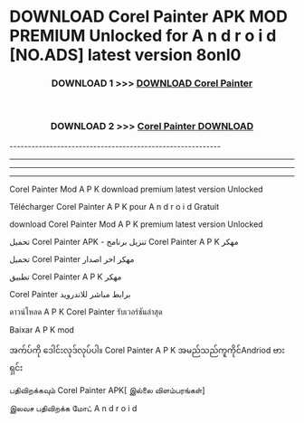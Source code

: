 # DOWNLOAD Corel Painter  APK MOD PREMIUM Unlocked for A n d r o i d [NO.ADS] latest version 8onl0 



<div align="center">

<h3>DOWNLOAD 1 >>> <a href="https://getmod2.web.app/?judul=Corel Painter ">DOWNLOAD Corel Painter </a></h3><br>

<h3>DOWNLOAD 2 >>> <a href="https://getmod2.web.app/?judul=Corel Painter ">Corel Painter  DOWNLOAD </a></h3>

</div>
----------------------------------------------------------

----------------------------------------------------------

----------------------------------------------------------

----------------------------------------------------------

Corel Painter  Mod A P K download premium latest version Unlocked

Télécharger Corel Painter  A P K pour A n d r o i d Gratuit

download Corel Painter  Mod A P K premium latest version Unlocked

تحميل Corel Painter  APK - تنزيل برنامج Corel Painter  A P K مهكر

تحميل Corel Painter  مهكر اخر اصدار

تطبيق Corel Painter  A P K مهكر

Corel Painter  برابط مباشر للاندرويد

ดาวน์โหลด A P K Corel Painter  รับเวอร์ชันล่าสุด

Baixar A P K mod

အက်ပ်ကို ဒေါင်းလုဒ်လုပ်ပါ။ Corel Painter  A P K အမည်သည်ကူကိုင်Andriod ဗားရှင်း

பதிவிறக்கவும் Corel Painter  APK[ இல்லை விளம்பரங்கள்] 
 
இலவச பதிவிறக்க மோட் A n d r o i d



